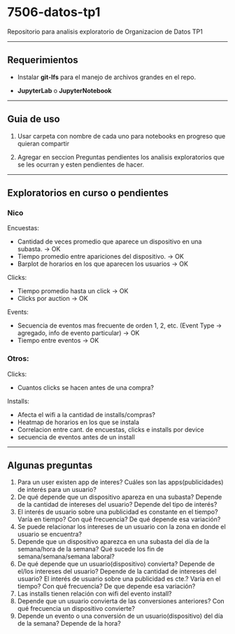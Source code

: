 # 7506-datos-tp1

Repositorio para analisis exploratorio de Organizacion de Datos TP1 

-----------------
## Requerimientos

* Instalar **git-lfs** para el manejo de archivos grandes en el repo.

* **JupyterLab** o **JupyterNotebook**

--------------
## Guia de uso

1. Usar carpeta con nombre de cada uno para notebooks en progreso que quieran compartir

2. Agregar en seccion Preguntas pendientes los analisis exploratorios que se les ocurran y esten pendientes de hacer.

---------------------------
## Exploratorios en curso o pendientes

### Nico

Encuestas: 
* Cantidad de veces promedio que aparece un dispositivo en una subasta. -> OK
* Tiempo promedio entre apariciones del dispositivo. -> OK
* Barplot de horarios en los que aparecen los usuarios -> OK

Clicks:
* Tiempo promedio hasta un click -> OK 
* Clicks por auction -> OK

Events: 
* Secuencia de eventos mas frecuente de orden 1, 2, etc. (Event Type -> agregado, info de evento particular) -> OK
* Tiempo entre eventos -> OK

### Otros: 

Clicks:
* Cuantos clicks se hacen antes de una compra? 

Installs: 
* Afecta el wifi a la cantidad de installs/compras?
* Heatmap de horarios en los que se instala
* Correlacion entre cant. de encuestas, clicks e installs por device
* secuencia de eventos antes de un install
---------------------------
## Algunas preguntas
1. Para un user existen app de interes? Cuáles son las apps(publicidades) de interés para un usuario?
2. De qué depende que un dispositivo apareza en una subasta? Depende de la cantidad de intereses del usuario? Depende del tipo de interés?
3. El interés de usuario sobre una publicidad es constante en el tiempo? Varía en tiempo? Con qué frecuencia? De qué depende esa variación?
4. Se puede relacionar los intereses de un usuario con la zona en donde el usuario se encuentra?
5. Depende que un dispositivo aparezca en una subasta del día de la semana/hora de la semana? Qué sucede los fin de semana/semana/semana laboral?
6. De qué depende que un usuario(dispositivo) convierta? Depende de el/los intereses del usuario? Depende de la cantidad de intereses del usuario? El interés de usuario sobre una publicidad es cte.? Varía en el tiempo? Con qué frecuencia? De que depende esa variación?
7. Las installs tienen relación con wifi del evento install?
8. Depende que un usuario convierta de las conversiones anteriores? Con qué frecuencia un dispositivo convierte?
9. Depende un evento o una conversión de un usuario(dispositivo) del día de la semana? Depende de la hora?



